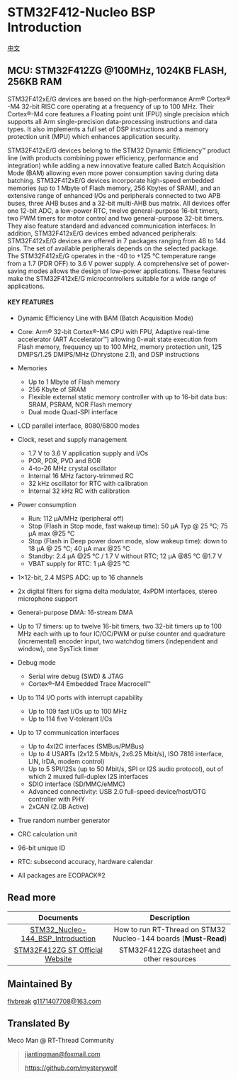 # STM32F412-Nucleo BSP Introduction

[中文](README_zh.md) 

## MCU: STM32F412ZG @100MHz, 1024KB FLASH,  256KB RAM

STM32F412xE/G devices are based on the high-performance Arm® Cortex® -M4 32-bit RISC core operating at a frequency of up to 100 MHz. Their Cortex®-M4 core features a Floating point unit (FPU) single precision which supports all Arm single-precision data-processing instructions and data types. It also implements a full set of DSP instructions and a memory protection unit (MPU) which enhances application security.

STM32F412xE/G devices belong to the STM32 Dynamic Efficiency™ product line (with products combining power efficiency, performance and integration) while adding a new innovative feature called Batch Acquisition Mode (BAM) allowing even more power consumption saving during data batching.
STM32F412xE/G devices incorporate high-speed embedded memories (up to 1 Mbyte of Flash memory, 256 Kbytes of SRAM), and an extensive range of enhanced I/Os and peripherals connected to two APB buses, three AHB buses and a 32-bit multi-AHB bus matrix.
All devices offer one 12-bit ADC, a low-power RTC, twelve general-purpose 16-bit timers, two PWM timers for motor control and two general-purpose 32-bit timers.
They also feature standard and advanced communication interfaces:
In addition, STM32F412xE/G devices embed advanced peripherals:
STM32F412xE/G devices are offered in 7 packages ranging from 48 to 144 pins. The set of available peripherals depends on the selected package.
The STM32F412xE/G operates in the -40 to +125 °C temperature range from a 1.7 (PDR OFF) to 3.6 V power supply. A comprehensive set of power-saving modes allows the design of low-power applications.
These features make the STM32F412xE/G microcontrollers suitable for a wide range of applications.

#### KEY FEATURES

- Dynamic Efficiency Line with BAM (Batch Acquisition Mode)
- Core: Arm® 32-bit Cortex®-M4 CPU with FPU, Adaptive real-time accelerator (ART Accelerator™) allowing 0-wait state execution from Flash memory, frequency up to 100 MHz, memory protection unit, 125 DMIPS/1.25 DMIPS/MHz (Dhrystone 2.1), and DSP instructions
- Memories
  - Up to 1 Mbyte of Flash memory
  - 256 Kbyte of SRAM
  - Flexible external static memory controller with up to 16-bit data bus: SRAM, PSRAM, NOR Flash memory
  - Dual mode Quad-SPI interface
- LCD parallel interface, 8080/6800 modes
- Clock, reset and supply management
  - 1.7 V to 3.6 V application supply and I/Os
  - POR, PDR, PVD and BOR
  - 4-to-26 MHz crystal oscillator
  - Internal 16 MHz factory-trimmed RC
  - 32 kHz oscillator for RTC with calibration
  - Internal 32 kHz RC with calibration
- Power consumption
  - Run: 112 μA/MHz (peripheral off)
  - Stop (Flash in Stop mode, fast wakeup time): 50 μA Typ @ 25 °C; 75 μA max @25 °C
  - Stop (Flash in Deep power down mode, slow wakeup time): down to 18 μA @ 25 °C; 40 μA max @25 °C
  - Standby: 2.4 μA @25 °C / 1.7 V without RTC; 12 μA @85 °C @1.7 V
  - VBAT supply for RTC: 1 μA @25 °C
- 1×12-bit, 2.4 MSPS ADC: up to 16 channels
- 2x digital filters for sigma delta modulator, 4xPDM interfaces, stereo microphone support
- General-purpose DMA: 16-stream DMA

- Up to 17 timers: up to twelve 16-bit timers, two 32-bit timers up to 100 MHz each with up to four IC/OC/PWM or pulse counter and quadrature (incremental) encoder input, two watchdog timers (independent and window), one SysTick timer
- Debug mode
  - Serial wire debug (SWD) & JTAG
  - Cortex®-M4 Embedded Trace Macrocell™
- Up to 114 I/O ports with interrupt capability
  - Up to 109 fast I/Os up to 100 MHz
  - Up to 114 five V-tolerant I/Os
- Up to 17 communication interfaces
  - Up to 4xI2C interfaces (SMBus/PMBus)
  - Up to 4 USARTs (2x12.5 Mbit/s, 2x6.25 Mbit/s), ISO 7816 interface, LIN, IrDA, modem control)
  - Up to 5 SPI/I2Ss (up to 50 Mbit/s, SPI or I2S audio protocol), out of which 2 muxed full-duplex I2S interfaces
  - SDIO interface (SD/MMC/eMMC)
  - Advanced connectivity: USB 2.0 full-speed device/host/OTG controller with PHY
  - 2xCAN (2.0B Active)
- True random number generator
- CRC calculation unit
- 96-bit unique ID
- RTC: subsecond accuracy, hardware calendar
- All packages are ECOPACK®2



## Read more

|                          Documents                           |                         Description                          |
| :----------------------------------------------------------: | :----------------------------------------------------------: |
| [STM32_Nucleo-144_BSP_Introduction](../docs/STM32_Nucleo-144_BSP_Introduction.md) | How to run RT-Thread on STM32 Nucleo-144 boards (**Must-Read**) |
| [STM32F412ZG ST Official Website](https://www.st.com/en/microcontrollers-microprocessors/stm32f412zg.html#documentation) |          STM32F412ZG datasheet and other resources           |



## Maintained By

[flybreak](https://github.com/guozhanxin)  g1171407708@163.com



## Translated By

Meco Man @ RT-Thread Community

> jiantingman@foxmail.com 
>
> https://github.com/mysterywolf
